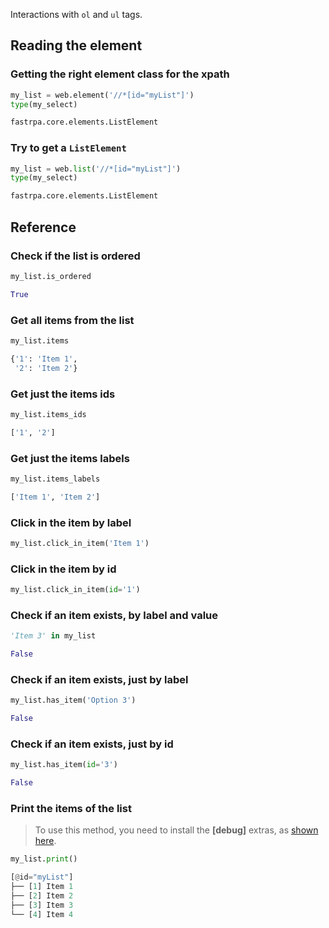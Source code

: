 Interactions with `ol` and `ul` tags.

## Reading the element

### Getting the right element class for the xpath

```python linenums="1"
my_list = web.element('//*[id="myList"]')
type(my_select)
```

```python title="Output"
fastrpa.core.elements.ListElement
```

### Try to get a `ListElement`

```python linenums="1"
my_list = web.list('//*[id="myList"]')
type(my_select)
```

```python title="Output"
fastrpa.core.elements.ListElement
```

## Reference

### Check if the list is ordered

```python linenums="1"
my_list.is_ordered
```

```python title="Output"
True
```

### Get all items from the list

```python linenums="1"
my_list.items
```

```python title="Output"
{'1': 'Item 1',
 '2': 'Item 2'}
```

### Get just the items ids

```python linenums="1"
my_list.items_ids
```

```python title="Output"
['1', '2']
```

### Get just the items labels

```python linenums="1"
my_list.items_labels
```

```python title="Output"
['Item 1', 'Item 2']
```

### Click in the item by label

```python linenums="1"
my_list.click_in_item('Item 1')
```

### Click in the item by id

```python linenums="1"
my_list.click_in_item(id='1')
```

### Check if an item exists, by label and value

```python linenums="1"
'Item 3' in my_list
```

```python title="Output"
False
```

### Check if an item exists, just by label

```python linenums="1"
my_list.has_item('Option 3')
```

```python title="Output"
False
```

### Check if an item exists, just by id

```python linenums="1"
my_list.has_item(id='3')
```

```python title="Output"
False
```
### Print the items of the list

> To use this method, you need to install the **\[debug\]** extras, as [shown here](../index.md#installation).

```python linenums="1"
my_list.print()
```

```python title="Output"
[@id="myList"]
├── [1] Item 1
├── [2] Item 2
├── [3] Item 3
└── [4] Item 4
```